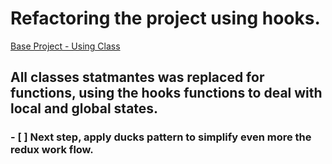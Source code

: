 # Refactoring the project using hooks.
[Base Project - Using Class](https://github.com/luiz504/RocketShoes-Mobile)

## All classes statmantes was replaced for functions, using the hooks functions to deal with local and global states.

### - [ ] Next step, apply ducks pattern to simplify even more the redux work flow.


